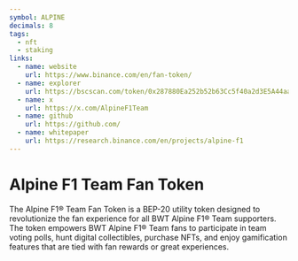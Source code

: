 ```yaml
---
symbol: ALPINE
decimals: 8
tags:
  - nft
  - staking
links:
  - name: website
    url: https://www.binance.com/en/fan-token/
  - name: explorer
    url: https://bscscan.com/token/0x287880Ea252b52b63Cc5f40a2d3E5A44aa665a76
  - name: x
    url: https://x.com/AlpineF1Team
  - name: github
    url: https://github.com/
  - name: whitepaper
    url: https://research.binance.com/en/projects/alpine-f1
---
```


# Alpine F1 Team Fan Token

The Alpine F1® Team Fan Token is a BEP-20 utility token designed to revolutionize the fan experience for all BWT Alpine F1® Team supporters. The token empowers BWT Alpine F1® Team fans to participate in team voting polls, hunt digital collectibles, purchase NFTs, and enjoy gamification features that are tied with fan rewards or great experiences.
